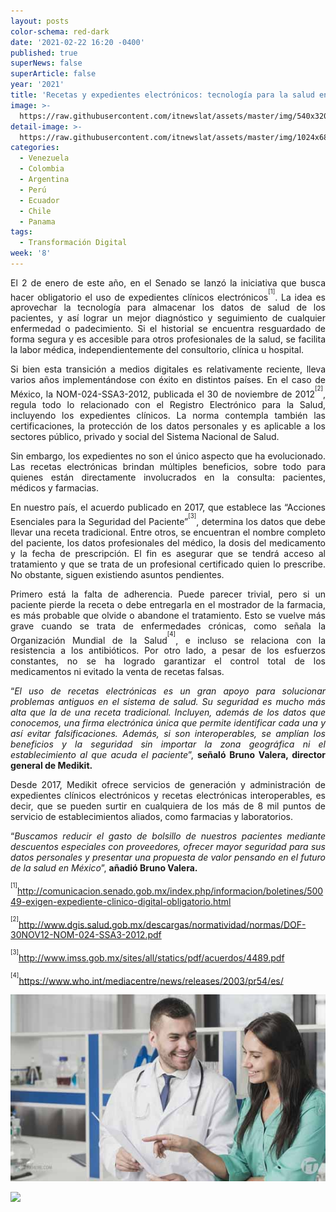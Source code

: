 ```yaml
---
layout: posts
color-schema: red-dark
date: '2021-02-22 16:20 -0400'
published: true
superNews: false
superArticle: false
year: '2021'
title: 'Recetas y expedientes electrónicos: tecnología para la salud en México'
image: >-
  https://raw.githubusercontent.com/itnewslat/assets/master/img/540x320/Medicos-en-Servicio-p.jpg
detail-image: >-
  https://raw.githubusercontent.com/itnewslat/assets/master/img/1024x680/Medicos-en-Servicio-g.jpg
categories:
  - Venezuela
  - Colombia
  - Argentina
  - Perú
  - Ecuador
  - Chile
  - Panama
tags:
  - Transformación Digital
week: '8'
---
```

<p style="text-align: justify;"><strong></strong></p>
<p style="text-align: justify;">El 2 de enero de este año, en el Senado se lanzó la iniciativa que busca hacer obligatorio el uso de expedientes clínicos electrónicos<sup><sup>[1]</sup></sup>. La idea es aprovechar la tecnología para almacenar los datos de salud de los pacientes, y así lograr un mejor diagnóstico y seguimiento de cualquier enfermedad o padecimiento. Si el historial se encuentra resguardado de forma segura y es accesible para otros profesionales de la salud, se facilita la labor médica, independientemente del consultorio, clínica u hospital.</p>
<p style="text-align: justify;">Si bien esta transición a medios digitales es relativamente reciente, lleva varios años implementándose con éxito en distintos países. En el caso de México, la NOM-024-SSA3-2012, publicada el 30 de noviembre de 2012<sup><sup>[2]</sup></sup>, regula todo lo relacionado con el Registro Electrónico para la Salud, incluyendo los expedientes clínicos. La norma contempla también las certificaciones, la protección de los datos personales y es aplicable a los sectores público, privado y social del Sistema Nacional de Salud.</p>
<p style="text-align: justify;">Sin embargo, los expedientes no son el único aspecto que ha evolucionado. Las recetas electrónicas brindan múltiples beneficios, sobre todo para quienes están directamente involucrados en la consulta: pacientes, médicos y farmacias.</p>
<p style="text-align: justify;">En nuestro país, el acuerdo publicado en 2017, que establece las “Acciones Esenciales para la Seguridad del Paciente”<sup><sup>[3]</sup></sup>, determina los datos que debe llevar una receta tradicional. Entre otros, se encuentran el nombre completo del paciente, los datos profesionales del médico, la dosis del medicamento y la fecha de prescripción. El fin es asegurar que se tendrá acceso al tratamiento y que se trata de un profesional certificado quien lo prescribe. No obstante, siguen existiendo asuntos pendientes.</p>
<p style="text-align: justify;">Primero está la falta de adherencia. Puede parecer trivial, pero si un paciente pierde la receta o debe entregarla en el mostrador de la farmacia, es más probable que olvide o abandone el tratamiento. Esto se vuelve más grave cuando se trata de enfermedades crónicas, como señala la Organización Mundial de la Salud<sup><sup>[4]</sup></sup>, e incluso se relaciona con la resistencia a los antibióticos. Por otro lado, a pesar de los esfuerzos constantes, no se ha logrado garantizar el control total de los medicamentos ni evitado la venta de recetas falsas.</p>
<p style="text-align: justify;">“<em>El uso de recetas electrónicas es un gran apoyo para solucionar problemas antiguos en el sistema de salud. Su seguridad es mucho más alta que la de una receta tradicional. Incluyen, además de los datos que conocemos, una firma electrónica única que permite identificar cada una y así evitar falsificaciones. Además, si son interoperables, se amplían los beneficios y la seguridad sin importar la zona geográfica ni el establecimiento al que acuda el paciente</em>”, <strong>señaló Bruno Valera, director general de Medikit.</strong></p>
<p style="text-align: justify;">Desde 2017, Medikit ofrece servicios de generación y administración de expedientes clínicos electrónicos y recetas electrónicas interoperables, es decir, que se pueden surtir en cualquiera de los más de 8 mil puntos de servicio de establecimientos aliados, como farmacias y laboratorios.</p>
<p style="text-align: justify;">“<em>Buscamos reducir el gasto de bolsillo de nuestros pacientes mediante descuentos especiales con proveedores, ofrecer mayor seguridad para sus datos personales y presentar una propuesta de valor pensando en el futuro de la salud en México</em>”, <strong>añadió Bruno Valera.</strong></p>
<p style="text-align: justify;"><sup><sup>[1]</sup></sup><a href="http://comunicacion.senado.gob.mx/index.php/informacion/boletines/50049-exigen-expediente-clinico-digital-obligatorio.html">http://comunicacion.senado.gob.mx/index.php/informacion/boletines/50049-exigen-expediente-clinico-digital-obligatorio.html</a></p>
<p style="text-align: justify;"><sup><sup>[2]</sup></sup><a href="http://www.dgis.salud.gob.mx/descargas/normatividad/normas/DOF-30NOV12-NOM-024-SSA3-2012.pdf">http://www.dgis.salud.gob.mx/descargas/normatividad/normas/DOF-30NOV12-NOM-024-SSA3-2012.pdf</a></p>
<p style="text-align: justify;"><sup><sup>[3]</sup></sup><a href="http://www.imss.gob.mx/sites/all/statics/pdf/acuerdos/4489.pdf">http://www.imss.gob.mx/sites/all/statics/pdf/acuerdos/4489.pdf</a></p>
<p style="text-align: justify;"><sup><sup>[4]</sup></sup><a href="https://www.who.int/mediacentre/news/releases/2003/pr54/es/">https://www.who.int/mediacentre/news/releases/2003/pr54/es/</a></p>


![](https://raw.githubusercontent.com/itnewslat/assets/master/img/540x320/Medicos-en-Servicio-p.jpg)

<img src="https://tracker.metricool.com/c3po.jpg?hash=56f88a41e39ab42c063cc51676587a04"/>